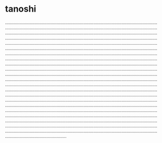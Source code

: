 # tanoshi
..........................................................................................................................................................................................................................................................................................................................................................................................................................................................................................................................................................................................................................................................................................................................................................................................................................................................................................................................................................................................................................................................................................................................................................................................................................................................................................................................................................................................................................................................................................................................................................................................................................................................................................................................................................................................................................................................................................................................................................................................................................................................................................................................................................................................................................................................................................................................................................................................................................................................................................................................................................................................................................................................................................................................................................................................................................................................................................